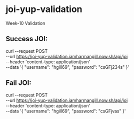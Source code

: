 # joi-yup-validation
Week-10 Validation

## Success JOI:

curl --request POST \
  --url https://joi-yup-validation.iamharmangill.now.sh/api/joi \
  --header 'content-type: application/json' \
  --data '{
  "username": "hgill69",
  "password": "csGFj234s"
}'

## Fail JOI:

curl --request POST \
  --url https://joi-yup-validation.iamharmangill.now.sh/api/joi \
  --header 'content-type: application/json' \
  --data '{
  "username": "hgill69",
  "password": "csGFjvas"
}'
